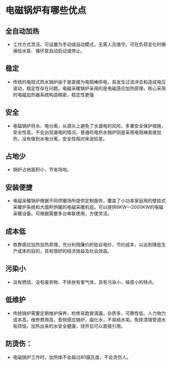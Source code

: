 # 电磁锅炉有哪些优点
## 全自动加热
- 工作方式灵活，可设置为手动或自动模式，无需人员值守。可在负荷变化时确保给水泵、循环泵自动启动或停止。
## 稳定
- 传统的电阻式热水锅炉由于是直接为电阻棒供电，易发生过流冲击和造成电压波动，稳定性存在问题。电磁采暖锅炉采用的是电磁感应加热原理，核心采用的电磁加热器系统构造精密，稳定性更强
## 安全
- 电磁锅炉将水、电分离，从源头上避免了水漏电的风险，多重安全保护措施，安全性高，不会出现漏电的情况。普通的电热水锅炉则是采用电阻棒直接加热，没有做到水电分离，安全性相对来说较差。
## 占地少
- 锅炉占地面积小，节省场地。
## 安装便捷
- 电磁采暖锅炉根据不同供暖场所提供定制服务，覆盖了小功率家庭用的壁挂式采暖炉系统和大面积供暖的电磁采暖机组，可以提供6KW—2000KW的电磁采暖设备。可根据需要多台串联使用，方便灵活。
## 成本低
- 依靠感应加热加热原理，充分利用廉价的低谷电价，节约成本，以达到降低生产成本的目的，具有很好的经济效益及社会效益。
## 污染小
- 没有燃烧、没有废弃物、不排放有害气体，具有污染小、噪音小的特点。
## 低维护
- 传统锅炉需要定期维护保养，检修易跑冒滴漏，杂质多，可靠性低。人力物力成本高，维修费用高，音频感应锅炉，磁化水，不易结水垢，免除清理管道水垢烦恼，加热出来的水安全健康，烧开后可以直接引用。
## 防烫伤：
- 电磁锅炉工作时，加热体不会超过80摄氏度，不会烫伤人。
